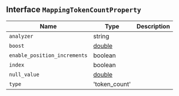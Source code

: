 ## Interface `MappingTokenCountProperty`

| Name | Type | Description |
| - | - | - |
| `analyzer` | string | &nbsp; |
| `boost` | [double](./double.md) | &nbsp; |
| `enable_position_increments` | boolean | &nbsp; |
| `index` | boolean | &nbsp; |
| `null_value` | [double](./double.md) | &nbsp; |
| `type` | 'token_count' | &nbsp; |
